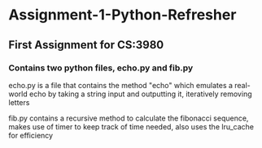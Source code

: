 # Assignment-1-Python-Refresher
## First Assignment for CS:3980
### Contains two python files, echo.py and fib.py
echo.py is a file that contains the method "echo" which emulates a real-world echo by taking a string input and outputting it, iteratively removing letters

fib.py contains a recursive method to calculate the fibonacci sequence, makes use of timer to keep track of time needed, also uses the lru_cache for efficiency
